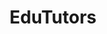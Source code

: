 ---
layout: page
title: EduTutors
description: I started a non-profit free tutoring service for underprivileged students! I've been able to help over 50 students through homework help, tutoring, STEM classes, and standardized test prep. Click here to find out more!
redirect: https://edututors.org/
importance: 2
category: High School
---